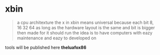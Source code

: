 # xbin
> a cpu architexture
> the x in xbin means universal because
>each bit 8, 16 32 64 as long as the hardware layout is the same and bit is bigger then made for it should run
>the idea is to have computers with eazy maintenance  and eazy to developed on

tools will be published here
**theluafox86**


